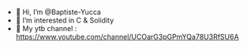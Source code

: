 - 👋 Hi, I’m @Baptiste-Yucca
- 👀 I’m interested in C & Solidity
- 🌱 My ytb channel : https://www.youtube.com/channel/UCOarG3pGPmYQa78U3RfSU6A

<!---
Baptiste-Yucca/Baptiste-Yucca is a ✨ special ✨ repository because its `README.md` (this file) appears on your GitHub profile.
You can click the Preview link to take a look at your changes.
--->
